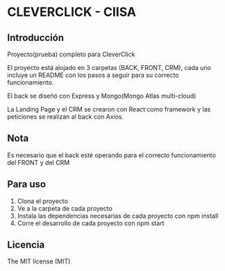 # CLEVERCLICK - CIISA 

## Introducción

Proyecto(prueba) completo para CleverClick

El proyecto está alojado en 3 carpetas (BACK, FRONT, CRM), cada uno incluye un README con los pasos a seguir para su correcto funcionamiento. 

El back se diseñó con Express y Mongo(Mongo Atlas multi-cloud)

La Landing Page y el CRM se crearon con React como framework y las peticiones se realizan al back con Axios.

## Nota

Es necesario que el back esté operando para el correcto funcionamiento del FRONT y del CRM

## Para uso

1. Clona el proyecto
2. Ve a la carpeta de cada proyecto
3. Instala las dependencias necesarias de cada proyecto con npm install
4. Corre el desarrollo de cada proyecto con npm start

## Licencia
The MIT license (MIT)
